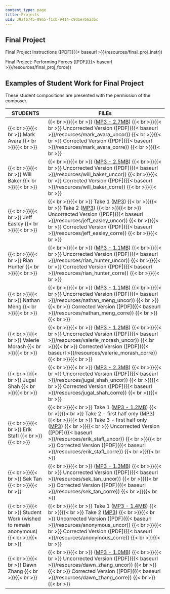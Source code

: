 ```yaml
---
content_type: page
title: Projects
uid: 39afb745-09a5-f1cb-9414-c9d1e7b62dbc
---
```


Final Project
-------------

Final Project Instructions ([PDF]({{< baseurl >}}/resources/final_proj_instr))

Final Project: Performing Forces ([PDF]({{< baseurl >}}/resources/final_proj_force))

Examples of Student Work for Final Project
------------------------------------------

These student compositions are presented with the permission of the composer.

| STUDENTS | FILEs |
| --- | --- |
|  {{< br >}}{{< br >}} Mark Avara {{< br >}}{{< br >}}  |  {{< br >}}{{< br >}} ([MP3 - 2.7MB](/ans7870/21m/21m.301/s05/projects/01MarkAvara.mp3)) {{< br >}}{{< br >}} Uncorrected Version ([PDF]({{< baseurl >}}/resources/mark_avara_uncor)) {{< br >}}{{< br >}} Corrected Version ([PDF]({{< baseurl >}}/resources/mark_avara_corre)) {{< br >}}{{< br >}}  |
|  {{< br >}}{{< br >}} Will Baker {{< br >}}{{< br >}}  |  {{< br >}}{{< br >}} ([MP3 - 2.5MB](/ans7870/21m/21m.301/s05/projects/02WillBaker.mp3)) {{< br >}}{{< br >}} Uncorrected Version ([PDF]({{< baseurl >}}/resources/will_baker_uncor)) {{< br >}}{{< br >}} Corrected Version ([PDF]({{< baseurl >}}/resources/will_baker_corre)) {{< br >}}{{< br >}}  |
|  {{< br >}}{{< br >}} Jeff Easley {{< br >}}{{< br >}}  |  {{< br >}}{{< br >}} Take 1 ([MP3](/ans7870/21m/21m.301/s05/projects/03JeffEasley(take1).mp3)) {{< br >}}{{< br >}} Take 2 ([MP3](/ans7870/21m/21m.301/s05/projects/04JeffEasley(take2).mp3)) {{< br >}}{{< br >}} Uncorrected Version ([PDF]({{< baseurl >}}/resources/jeff_easley_uncor)) {{< br >}}{{< br >}} Corrected Version ([PDF]({{< baseurl >}}/resources/jeff_easley_corre)) {{< br >}}{{< br >}}  |
|  {{< br >}}{{< br >}} Rian Hunter {{< br >}}{{< br >}}  |  {{< br >}}{{< br >}} ([MP3 - 1.1MB](/ans7870/21m/21m.301/s05/projects/05RianHunter.mp3)) {{< br >}}{{< br >}} Uncorrected Version ([PDF]({{< baseurl >}}/resources/rian_hunter_uncor)) {{< br >}}{{< br >}} Corrected Version ([PDF]({{< baseurl >}}/resources/rian_hunter_corre)) {{< br >}}{{< br >}}  |
|  {{< br >}}{{< br >}} Nathan Meng {{< br >}}{{< br >}}  |  {{< br >}}{{< br >}} ([MP3 - 1.1MB](/ans7870/21m/21m.301/s05/projects/06NathanMeng.mp3)) {{< br >}}{{< br >}} Uncorrected Version ([PDF]({{< baseurl >}}/resources/nathan_meng_uncor)) {{< br >}}{{< br >}} Corrected Version ([PDF]({{< baseurl >}}/resources/nathan_meng_corre)) {{< br >}}{{< br >}}  |
|  {{< br >}}{{< br >}} Valerie Morash {{< br >}}{{< br >}}  |  {{< br >}}{{< br >}} ([MP3 - 1.2MB](/ans7870/21m/21m.301/s05/projects/07ValerieMorash.mp3)) {{< br >}}{{< br >}} Uncorrected Version ([PDF]({{< baseurl >}}/resources/valerie_morash_uncor)) {{< br >}}{{< br >}} Corrected Version ([PDF]({{< baseurl >}}/resources/valerie_morash_corre)) {{< br >}}{{< br >}}  |
|  {{< br >}}{{< br >}} Jugal Shah {{< br >}}{{< br >}}  |  {{< br >}}{{< br >}} ([MP3 - 2.3MB](/ans7870/21m/21m.301/s05/projects/08JugalShah.mp3)) {{< br >}}{{< br >}} Uncorrected Version ([PDF]({{< baseurl >}}/resources/jugal_shah_uncor)) {{< br >}}{{< br >}} Corrected Version ([PDF]({{< baseurl >}}/resources/jugal_shah_corre)) {{< br >}}{{< br >}}  |
|  {{< br >}}{{< br >}} Erik Stafl {{< br >}}{{< br >}}  |  {{< br >}}{{< br >}} Take 1 ([MP3 - 1.2MB](/ans7870/21m/21m.301/s05/projects/09ErikStafl(take1).mp3)) {{< br >}}{{< br >}} Take 2 - first half only ([MP3](/ans7870/21m/21m.301/s05/projects/10Erik%20Stafl(first%20half2).mp3)) {{< br >}}{{< br >}} Take 3 - first half only ([MP3](/ans7870/21m/21m.301/s05/projects/11ErikStafl(first%20half3).mp3)) {{< br >}}{{< br >}} Uncorrected Version ([PDF]({{< baseurl >}}/resources/erik_stafl_uncor)) {{< br >}}{{< br >}} Corrected Version ([PDF]({{< baseurl >}}/resources/erik_stafl_corre)) {{< br >}}{{< br >}}  |
|  {{< br >}}{{< br >}} Sek Tan {{< br >}}{{< br >}}  |  {{< br >}}{{< br >}} ([MP3 - 1.3MB](/ans7870/21m/21m.301/s05/projects/12SekTan.mp3)) {{< br >}}{{< br >}} Uncorrected Version ([PDF]({{< baseurl >}}/resources/sek_tan_uncor)) {{< br >}}{{< br >}} Corrected Version ([PDF]({{< baseurl >}}/resources/sek_tan_corre)) {{< br >}}{{< br >}}  |
|  {{< br >}}{{< br >}} Student Work (wished to remain anonymous) {{< br >}}{{< br >}}  |  {{< br >}}{{< br >}} Take 1 ([MP3 - 1.4MB](/ans7870/21m/21m.301/s05/projects/13Anonymous(take1).mp3)) {{< br >}}{{< br >}} Take 2 ([MP3](/ans7870/21m/21m.301/s05/projects/14Anonymous(take2).mp3)) {{< br >}}{{< br >}} Uncorrected Version ([PDF]({{< baseurl >}}/resources/anonymous_uncor)) {{< br >}}{{< br >}} Corrected Version ([PDF]({{< baseurl >}}/resources/anonymous_corre)) {{< br >}}{{< br >}}  |
|  {{< br >}}{{< br >}} Dawn Zhang {{< br >}}{{< br >}}  |  {{< br >}}{{< br >}} ([MP3 - 1.0MB](/ans7870/21m/21m.301/s05/projects/15DawnZhang.mp3)) {{< br >}}{{< br >}} Uncorrected Version ([PDF]({{< baseurl >}}/resources/dawn_zhang_uncor)) {{< br >}}{{< br >}} Corrected Version ([PDF]({{< baseurl >}}/resources/dawn_zhang_corre)) {{< br >}}{{< br >}}